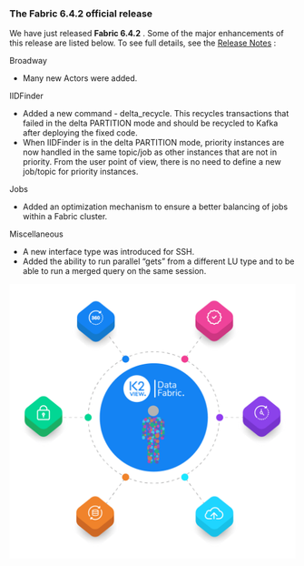 ### The Fabric 6.4.2 official release
We have just released **Fabric 6.4.2** . Some of the major enhancements of this release are listed below. To see full details, see the [Release Notes](https://eur03.safelinks.protection.outlook.com/?url=https%3A%2F%2Fwww.k2view.com%2Fe2t%2Ftc%2FVV_gJM652WNDW5YXSdk919MMqW7-75Mp4pR95-N4KxWLmcj98JV9V4KD7CgRjCW1glZ4j89pX87W5HvjMM1st5MbW8bGWyH5fj0RQW5S-2D67p5FPZW7tMq4r7P-zq4W5bL4Cq7_sfbZW6fdP0d4JGy5gW95yXCx8PshmlW8Cp1cg2rFSJWV4YgpD3G2yd0W7F9LqZ85S-x9W330spm2S6gLnW7zzQvn4_s8tBW35xzFn3F69xxW1BtT_P5JvCJQW1PcRhb7XY-nwN16QH0ynSv_yW2n7X_W36ZmpmVTVvQz923TzVW96DWRg4FMkDBW6-p3k77HvDncW2P0_Br68Sk_9VVCQhT8nMHwyVB7qyq8PN0f0V7t49p8rVpD6W6zhD_Q5PFKfNW3Wgzpg4DYlh0W5zgyQ492PPBHW5fmXdJ8h_4_kW3CXy_B94j-WzW1wKXQp6hXJYVW26qzg-15T7B7W6mfJFy4BDTXRW6096jy3NjB9vVDF8k_56mjdrW2SB_V03r0vNpW3Ms7BP198JHqW44SbLq1XW_Q8W7Jh1zp5tKrCLW1V9kHQ3KM8pPVT78q57YNdX-W3fJRdj3tnYHtW3XCBgL4k3QCWW74FCQy15w8_DW5tDCkB6Q_NdgW8s0ZLM95r81rW70GB-F2JRglXW51BMTv5XKK6QW78fjDy7CHPZqW471wtL55wDD5Mr5y1C5Z7L-V59wLB59hkftW6ZRsSc4ZXzmHW97zVGc3blwQ0W8kBN8w1mL_MTW4NTSBw5lb7z1W75TKgW5VCl_8N8Q5KRLMG0kTW6NhcQy311ZvrW6ql1-w79MtPxW2F-BKX4k9NspW5KVqVM64dc0hW208vH47SHfQKW7ggjt-8h5vFFVpdfTD6X9bZ3W5X-_hz8cyx7qW6xhYDc87qX0HW5NZMxL7FXhdGW4hPjKw3qQBDVW3MJyy02DZshSW1HZS8C3ZlW15W8mnB-t3n8dbnMN_jfQwywT-W59JV4s5NHMLfW4Nrpwp18vFF7W2v2KdG1_PMwFVMFkMt3S1l1DN7PvK1-XW-DRW57--bc3ffRwdN1jDjSLbMHWS318F1&data=04|01|lion.brotzky%40k2view.com|6021f7e4647449de562f08d8f4370a15|994f176e677549549f9e0c719b5e9ca0|1|0|637527864521020308|Unknown|TWFpbGZsb3d8eyJWIjoiMC4wLjAwMDAiLCJQIjoiV2luMzIiLCJBTiI6Ik1haWwiLCJXVCI6Mn0%3D|1000&sdata=XRXzv%2BxKzkUUZ%2FGu39etpqkZMU3xyInqgsvRHIsV77w%3D&reserved=0) :

Broadway

- Many new Actors were added.

IIDFinder

- Added a new command - delta_recycle. This recycles  transactions that failed in the delta PARTITION mode and should be recycled to Kafka after deploying the fixed code.
- When IIDFinder is in the delta PARTITION mode, priority instances are now handled in the same topic/job as other instances that are not in priority.
       From the user point of view, there is no need to define a new job/topic for priority instances.   

Jobs

- Added an optimization mechanism     to ensure a better balancing of jobs within a Fabric cluster.

Miscellaneous

- A new interface type was introduced for SSH.
- Added the ability to run parallel “gets” from a different LU type and to be able to run a merged     query on the same session.

![image](images/use_cases.png)
